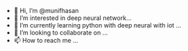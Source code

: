 - 👋 Hi, I’m @munifhasan
- 👀 I’m interested in deep neural network...
- 🌱 I’m currently learning python with deep neural with iot ...
- 💞️ I’m looking to collaborate on ...
- 📫 How to reach me ...

<!---
munifhasan/munifhasan is a ✨ special ✨ repository because its `README.md` (this file) appears on your GitHub profile.
You can click the Preview link to take a look at your changes.
--->

